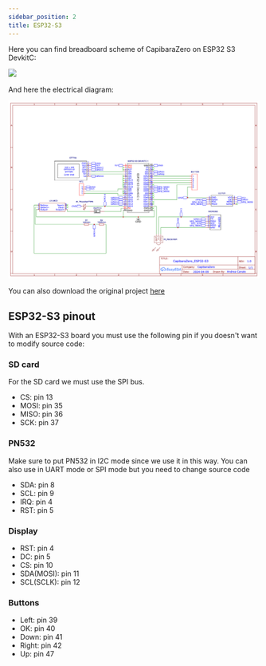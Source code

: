 ```yaml
---
sidebar_position: 2
title: ESP32-S3
---
```


Here you can find breadboard scheme of CapibaraZero on ESP32 S3 DevkitC:

<img src="/docs/img/scheme/board_bb.png" />

And here the electrical diagram:

<img src="https://github.com/CapibaraZero/resources/blob/main/electrical_diagram/ESP32-S3-DEVKITC-1/Schematic_CapibaraZero_PCB_2024-04-09.png?raw=true" alt="CapibaraZero ESP32-S3-DEVKITC-1 Electrical diagram" />

You can also download the original project [here](https://github.com/CapibaraZero/resources/tree/main/electrical_diagram/ESP32-S3-DEVKITC-1)

## ESP32-S3 pinout

With an ESP32-S3 board you must use the following pin if you doesn't want to modify source code:

### SD card

For the SD card we must use the SPI bus.

- CS: pin 13
- MOSI: pin 35
- MISO: pin 36
- SCK: pin 37

<!-- ### CC1101

For the CC1101 we must use the SPI bus. We use the same pin of SD card but make sure to change CS pin since is the one that identify the devices on SPI bus

- MOSI: pin 11
- MISO: pin 12
- SCK: pin 13
- CS: pin 35
- GDO2: pin 20
- GDO0: pin 21 -->

### PN532

Make sure to put PN532 in I2C mode since we use it in this way. You can also use in UART mode or SPI mode but you need to change source code

- SDA: pin 8
- SCL: pin 9
- IRQ: pin 4
- RST: pin 5

### Display 

- RST: pin 4
- DC: pin 5
- CS: pin 10
- SDA(MOSI): pin 11
- SCL(SCLK): pin 12

### Buttons

- Left: pin 39
- OK: pin 40
- Down: pin 41
- Right: pin 42
- Up: pin 47

<!-- ## Others ESP board

We currently doesn't support any board different than ESP32-S3 but we're planning to support:

- ESP32
- ESP8266

If you want to try to port capibaraZero to others boards you can check [here](/docs/development/porting_to_others_boards/new_porting) a guide to do that. -->
<!-- We support the following non-ESP32S2/S3 boards and you can check the linked guide if you wanna adapt source code to that boards.

- [ESP8266](/docs/development/porting_to_others_boards/ESP8266)
- [ESP32](/docs/development/porting_to_others_boards/ESP32)
- [ESP32C3/C6](/docs/development/porting_to_others_boards/ESP32C3_C6)

-->
